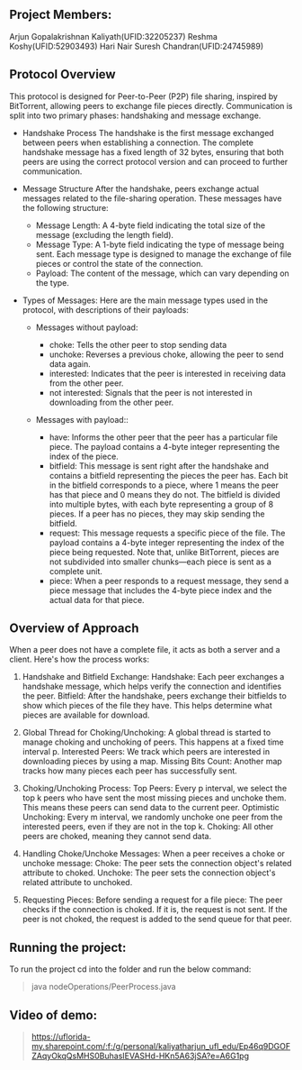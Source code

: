 ## Project Members:
Arjun Gopalakrishnan Kaliyath(UFID:32205237)
Reshma Koshy(UFID:52903493)
Hari Nair Suresh Chandran(UFID:24745989)

## Protocol Overview

This protocol is designed for Peer-to-Peer (P2P) file sharing, inspired by BitTorrent, allowing peers to exchange file pieces directly. Communication is split into two primary phases: handshaking and message exchange.

- Handshake Process
The handshake is the first message exchanged between peers when establishing a connection. The complete handshake message has a fixed length of 32 bytes, ensuring that both peers are using the correct protocol version and can proceed to further communication.

- Message Structure
After the handshake, peers exchange actual messages related to the file-sharing operation. These messages have the following structure:

    - Message Length: A 4-byte field indicating the total size of the message (excluding the length field).
    - Message Type: A 1-byte field indicating the type of message being sent. Each message type is designed to manage the exchange of file pieces or control the state of the connection.
    - Payload: The content of the message, which can vary depending on the type.

- Types of Messages:
Here are the main message types used in the protocol, with descriptions of their payloads:
 
  - Messages without payload:
    - choke: Tells the other peer to stop sending data
    - unchoke: Reverses a previous choke, allowing the peer to send data again.
    - interested: Indicates that the peer is interested in receiving data from the other peer.
    - not interested: Signals that the peer is not interested in downloading from the other peer.

  - Messages with payload::
    - have: Informs the other peer that the peer has a particular file piece. The payload contains a 4-byte integer representing the index of the piece.
    - bitfield: This message is sent right after the handshake and contains a bitfield representing the pieces the peer has. Each bit in the bitfield corresponds to a piece, where 1 means the peer has that piece and 0 means they do not. The bitfield is divided into multiple bytes, with each byte representing a group of 8 pieces. If a peer has no pieces, they may skip sending the bitfield.
    - request: This message requests a specific piece of the file. The payload contains a 4-byte integer representing the index of the piece being requested. Note that, unlike BitTorrent, pieces are not subdivided into smaller chunks—each piece is sent as a complete unit.
    - piece: When a peer responds to a request message, they send a piece message that includes the 4-byte piece index and the actual data for that piece.


## Overview of Approach
When a peer does not have a complete file, it acts as both a server and a client. Here's how the process works:

1. Handshake and Bitfield Exchange:
Handshake: Each peer exchanges a handshake message, which helps verify the connection and identifies the peer.
Bitfield: After the handshake, peers exchange their bitfields to show which pieces of the file they have. This helps determine what pieces are available for download.

2. Global Thread for Choking/Unchoking:
A global thread is started to manage choking and unchoking of peers. This happens at a fixed time interval p.
Interested Peers: We track which peers are interested in downloading pieces by using a map.
Missing Bits Count: Another map tracks how many pieces each peer has successfully sent.

3. Choking/Unchoking Process:
Top Peers: Every p interval, we select the top k peers who have sent the most missing pieces and unchoke them. This means these peers can send data to the current peer.
Optimistic Unchoking: Every m interval, we randomly unchoke one peer from the interested peers, even if they are not in the top k.
Choking: All other peers are choked, meaning they cannot send data.

4. Handling Choke/Unchoke Messages:
When a peer receives a choke or unchoke message:
Choke: The peer sets the connection object's related attribute to choked.
Unchoke: The peer sets the connection object's related attribute to unchoked.

5. Requesting Pieces:
Before sending a request for a file piece:
The peer checks if the connection is choked. If it is, the request is not sent.
If the peer is not choked, the request is added to the send queue for that peer.

## Running the project:
To run the project cd into the folder and run the below command:
  
  > java nodeOperations/PeerProcess.java <peerId>

## Video of demo:
  > https://uflorida-my.sharepoint.com/:f:/g/personal/kaliyatharjun_ufl_edu/Ep46q9DGOFZAqyOkqQsMHS0BuhasIEVASHd-HKn5A63jSA?e=A6G1pg 


